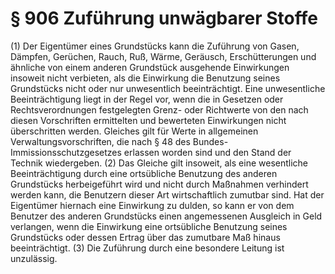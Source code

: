 # § 906 Zuführung unwägbarer Stoffe
(1) Der Eigentümer eines Grundstücks kann die Zuführung von Gasen, Dämpfen, Gerüchen, Rauch, Ruß, Wärme, Geräusch, Erschütterungen und ähnliche von einem anderen Grundstück ausgehende Einwirkungen insoweit nicht verbieten, als die Einwirkung die Benutzung seines Grundstücks nicht oder nur unwesentlich beeinträchtigt. Eine unwesentliche Beeinträchtigung liegt in der Regel vor, wenn die in Gesetzen oder Rechtsverordnungen festgelegten Grenz- oder Richtwerte von den nach diesen Vorschriften ermittelten und bewerteten Einwirkungen nicht überschritten werden. Gleiches gilt für Werte in allgemeinen Verwaltungsvorschriften, die nach § 48 des Bundes-Immissionsschutzgesetzes erlassen worden sind und den Stand der Technik wiedergeben.
(2) Das Gleiche gilt insoweit, als eine wesentliche Beeinträchtigung durch eine ortsübliche Benutzung des anderen Grundstücks herbeigeführt wird und nicht durch Maßnahmen verhindert werden kann, die Benutzern dieser Art wirtschaftlich zumutbar sind. Hat der Eigentümer hiernach eine Einwirkung zu dulden, so kann er von dem Benutzer des anderen Grundstücks einen angemessenen Ausgleich in Geld verlangen, wenn die Einwirkung eine ortsübliche Benutzung seines Grundstücks oder dessen Ertrag über das zumutbare Maß hinaus beeinträchtigt.
(3) Die Zuführung durch eine besondere Leitung ist unzulässig.